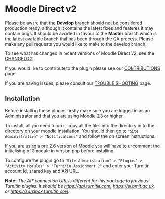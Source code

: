 Moodle Direct v2
================

Please be aware that the **Develop** branch should not be considered production ready, although it contains the latest fixes and features it may contain bugs. It should be avoided in favour of the **Master** branch which is the latest available branch that has been through the QA process. Please make any pull requests you would like to make to the develop branch.

To see what has changed in recent versions of Moodle Direct V2, see the [CHANGELOG](https://github.com/jmcgettrick/moodle-mod_turnitintooltwo/blob/master/CHANGELOG.md).

If you would like to contribute to the plugin please see our [CONTRIBUTIONS](https://github.com/jmcgettrick/moodle-mod_turnitintooltwo/blob/master/CONTRIBUTIONS.md) page.

If you are having issues, please consult our [TROUBLE SHOOTING](https://github.com/jmcgettrick/moodle-mod_turnitintooltwo/blob/master/TROUBLESHOOTING.md) page.

Installation
------------

Before installing these plugins firstly make sure you are logged in as an Administrator and that you are using Moodle 2.3 or higher.

To install, all you need to do is copy all the files into the directory in to the directory on your moodle installation. You should then go to `"Site Administration" > "Notifications"` and follow the on screen instructions.

If you are using a pre 2.6 version of Moodle you will have to uncomment the initialising of $module in version.php before installing.

To configure the plugin go to `"Site Administration" > "Plugins" > "Activity Modules" > "Turnitin Assignment 2"` and enter your Turnitin account Id, shared key and API URL.

**Note:** *The API connection URL is different for this package to previous Turnitin plugins. It should be https://api.turnitin.com, https://submit.ac.uk. or https://sandbox.turnitin.com.*